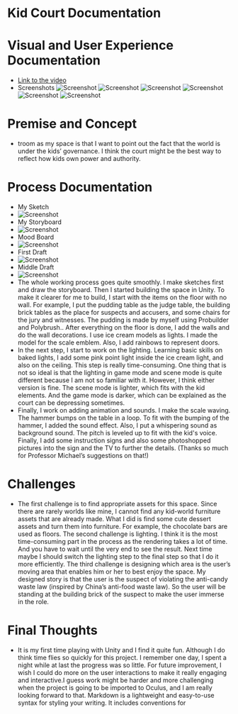 # Kid Court Documentation

# Visual and User Experience Documentation
- [Link to the video](https://www.youtube.com/watch?v=Lredc1Ecc9o)
- Screenshots
![Screenshot](https://github.com/jiayiliang1222/Project1_Kid-Court/blob/main/Screenshots%20and%20Recordings/Screenshot%200.png) 
![Screenshot](https://github.com/jiayiliang1222/Project1_Kid-Court/blob/main/Screenshots%20and%20Recordings/Screenshot1.png)
![Screenshot](https://github.com/jiayiliang1222/Project1_Kid-Court/blob/main/Screenshots%20and%20Recordings/Screenshot2.png)
![Screenshot](https://github.com/jiayiliang1222/Project1_Kid-Court/blob/main/Screenshots%20and%20Recordings/Screenshot3.png)
![Screenshot](https://github.com/jiayiliang1222/Project1_Kid-Court/blob/main/Screenshots%20and%20Recordings/Screenshot4.png)
![Screenshot](https://github.com/jiayiliang1222/Project1_Kid-Court/blob/main/Screenshots%20and%20Recordings/Screenshot5.png)
# Premise and Concept
- troom as my space is that I want to point out the fact that the world is under the kids’ governance. I think the court might be the best way to reflect how kids own power and authority. 
# Process Documentation
- My Sketch
- ![Screenshot](https://github.com/jiayiliang1222/Project1_Kid-Court/blob/main/Screenshots%20and%20Recordings/Sketch.jpg)
- My Storyboard
- ![Screenshot](https://github.com/jiayiliang1222/Project1_Kid-Court/blob/main/Screenshots%20and%20Recordings/Storyboard.jpg)
- Mood Board
- ![Screenshot](https://github.com/jiayiliang1222/Project1_Kid-Court/blob/main/Screenshots%20and%20Recordings/Mood%20Board.jpg)
- First Draft
- ![Screenshot](https://github.com/jiayiliang1222/Project1_Kid-Court/blob/main/Screenshots%20and%20Recordings/First%20Draft.png)
- Middle Draft
- ![Screenshot](https://github.com/jiayiliang1222/Project1_Kid-Court/blob/main/Screenshots%20and%20Recordings/Progress.png)
- The whole working process goes quite smoothly. I make sketches first and draw the storyboard. Then I started building the space in Unity. To make it clearer for me to build, I start with the items on the floor with no wall. For example, I put the pudding table as the judge table, the building brick tables as the place for suspects and accusers, and some chairs for the jury and witnesses.  The pudding is made by myself using Probuilder and Polybrush.. After everything on the floor is done, I add the walls and do the wall decorations. I use ice cream models as lights. I made the model for the scale emblem. Also, I add rainbows to represent doors. 
- In the next step, I start to work on the lighting. Learning basic skills on baked lights, I add some pink point light inside the ice cream light, and also on the ceiling. This step is really time-consuming. One thing that is not so ideal is that the lighting in game mode and scene mode is quite different because I am not so familiar with it. However, I think either version is fine. The scene mode is lighter, which fits with the kid elements. And the game mode is darker, which can be explained as the court can be depressing sometimes. 
- Finally, I work on adding animation and sounds. I make the scale waving. The hammer bumps on the table in a loop. To fit with the bumping of the hammer, I added the sound effect. Also, I put a whispering sound as background sound. The pitch is leveled up to fit with the kid's voice. Finally, I add some instruction signs and also some photoshopped pictures into the sign and the TV to further the details. (Thanks so much for Professor Michael’s suggestions on that!) 
# Challenges
- The first challenge is to find appropriate assets for this space. Since there are rarely worlds like mine, I cannot find any kid-world furniture assets that are already made. What I did is find some cute dessert assets and turn them into furniture. For example, the chocolate bars are used as floors. The second challenge is lighting. I think it is the most time-consuming part in the process as the rendering takes a lot of time. And you have to wait until the very end to see the result. Next time maybe I should switch the lighting step to the final step so that I do it more efficiently. The third challenge is designing which area is the user’s moving area that enables him or her to best enjoy the space. My designed story is that the user is the suspect of violating the anti-candy waste law (inspired by China’s anti-food waste law). So the user will be standing at the building brick of the suspect to make the user immerse in the role. 
# Final Thoughts
- It is my first time playing with Unity and I find it quite fun. Although I do think time flies so quickly for this project. I remember one day, I spent a night while at last the progress was so little. For future improvement, I wish I could do more on the user interactions to make it really engaging and interactive.I guess work might be harder and more challenging when the project is going to be imported to Oculus, and I am really looking forward to that. 
Markdown is a lightweight and easy-to-use syntax for styling your writing. It includes conventions for
